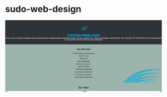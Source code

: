 # sudo-web-design
![logo](https://github.com/COPAINS-FREELANCE/sudo-web-design/blob/main/media/readme.png)
